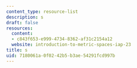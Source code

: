 ```yaml
---
content_type: resource-list
description: s
draft: false
resources:
  content:
  - c843f653-e999-4734-8362-af31c2154a12
  website: introduction-to-metric-spaces-iap-23
title: s
uid: 7180061a-0f02-42b5-b3ae-54291fcd997b
---
```

